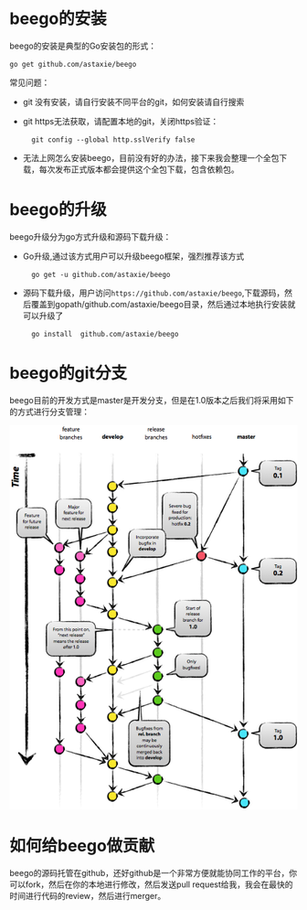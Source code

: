 # beego的安装
beego的安装是典型的Go安装包的形式：

	go get github.com/astaxie/beego

常见问题：

- git 没有安装，请自行安装不同平台的git，如何安装请自行搜索
- git https无法获取，请配置本地的git，关闭https验证：

		git config --global http.sslVerify false

- 无法上网怎么安装beego，目前没有好的办法，接下来我会整理一个全包下载，每次发布正式版本都会提供这个全包下载，包含依赖包。

# beego的升级
beego升级分为go方式升级和源码下载升级：

- Go升级,通过该方式用户可以升级beego框架，强烈推荐该方式

		go get -u github.com/astaxie/beego
		
- 源码下载升级，用户访问`https://github.com/astaxie/beego`,下载源码，然后覆盖到gopath/github.com/astaxie/beego目录，然后通过本地执行安装就可以升级了

		go install 	github.com/astaxie/beego	

# beego的git分支
beego目前的开发方式是master是开发分支，但是在1.0版本之后我们将采用如下的方式进行分支管理：

![](images/git-branch-1.png)

# 如何给beego做贡献
beego的源码托管在github，还好github是一个非常方便就能协同工作的平台，你可以fork，然后在你的本地进行修改，然后发送pull request给我，我会在最快的时间进行代码的review，然后进行merger。
